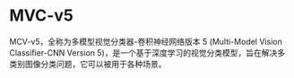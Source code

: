 # MVC-v5
MCV-v5，全称为多模型视觉分类器-卷积神经网络版本 5 (Multi-Model Vision Classifier-CNN Version 5)，是一个基于深度学习的视觉分类模型，旨在解决多类别图像分类问题，它可以被用于各种场景。
